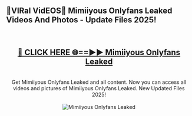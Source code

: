 <h2>🔴VIRal VidEOS🔴 Mimiiyous Onlyfans Leaked Videos And Photos - Update Files 2025!</h2>
<br>
<div align="center">
<h2><a href="https://virallinks.top/odZfE0" rel="nofollow">🔴 CLICK HERE 🌐==►► Mimiiyous Onlyfans Leaked</a></h2>
<br>
Get Mimiiyous Onlyfans Leaked and all content. Now you can access all videos and pictures of Mimiiyous Onlyfans Leaked. New Updated Files 2025!
<br>
<br>
<a href="https://virallinks.top/odZfE0" rel="nofollow" data-target="animated-image.originalLink"><img src="https://i.imgur.com/dJHk4Zq.gif)" alt="Mimiiyous Onlyfans Leaked" style="max-width: 100%; display: inline-block;" data-target="animated-image.originalImage"></a>
</div>
<br>
